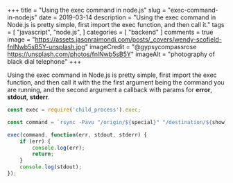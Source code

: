 +++
title = "Using the exec command in node.js"
slug = "exec-command-in-nodejs"
date = 2019-03-14
description = "Using the exec command in Node.js is pretty simple, first import the exec function, and then call it."
tags = [ 
    "javascript", 
    "node.js", 
]
categories = [
    "backend"
]
comments = true
image = "https://assets.jasonraimondi.com/posts/_covers/wendy-scofield-fnlNwb5sB5Y-unsplash.jpg"
imageCredit = "@gypsycompassrose https://unsplash.com/photos/fnlNwb5sB5Y"
imageAlt = "photography of black dial telephone"
+++

Using the exec command in Node.js is pretty simple, first import the exec function, and then call it with the the first argument being the command you are running, and the second argument a callback with params for **error**, **stdout**, **stderr**.

```javascript
const exec = require('child_process').exec;

const command = `rsync -Pavu "/origin/${special}" "/destination/${show}/"`;

exec(command, function(err, stdout, stderr) {
    if (err) {
        console.log(err);
        return;
    }
    console.log(stdout);
});
```
